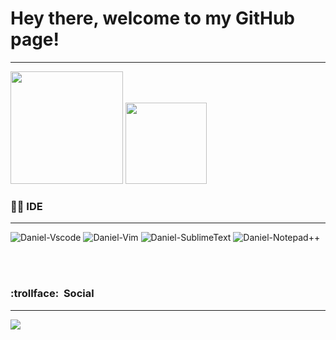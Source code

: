 # Hey there, welcome to my GitHub page! 
---
<div align="left"> <img height="180em" src="https://github-readme-stats.vercel.app/api?username=cl6udzx&&show_icons=true&theme=midnight-purple&include_all_commits=true&count_private=true"/> 
<img height="130em" src="https://github-readme-stats.vercel.app/api/top-langs/?username=cl6udzx&layout=compact&langs_count=7&theme=midnight-purple"/> 
</div> 


### 👨‍💻&nbsp;IDE 

--- 

<div> <img alt="Daniel-Vscode" src="https://img.shields.io/badge/Visual_Studio_Code-0078D4?style=for-the-badge&logo=visual%20studio%20code&logoColor=white"> <img alt="Daniel-Vim" src="https://img.shields.io/badge/VIM-%2311AB00.svg?&style=for-the-badge&logo=vim&logoColor=white"> 
<img alt="Daniel-SublimeText" src="https://img.shields.io/badge/sublime_text-%23575757.svg?&style=for-the-badge&logo=sublime-text&logoColor=important"> 
<img alt="Daniel-Notepad++" src="https://img.shields.io/badge/Notepad++-90E59A.svg?style=for-the-badge&logo=notepad%2B%2B&logoColor=black">
</div>

<br></br>

### :trollface:&nbsp; Social

---

<a href="https://www.instagram.com/cl6udzx/"> <img src="https://camo.githubusercontent.com/acaa286597b43c96dc02b69b90de15a65c52063e31835b763a061cc815f64bac/68747470733a2f2f696d672e736869656c64732e696f2f62616467652f2d496e7374616772616d2d2532334534343035463f7374796c653d666f722d7468652d6261646765266c6f676f3d696e7374616772616d266c6f676f436f6c6f723d7768697465" data-canonical-src="https://img.shields.io/badge/-Instagram-%23E4405F?style=for-the-badge&amp;logo=instagram&amp;logoColor=white" style="max-width: 100%;"> </a>
